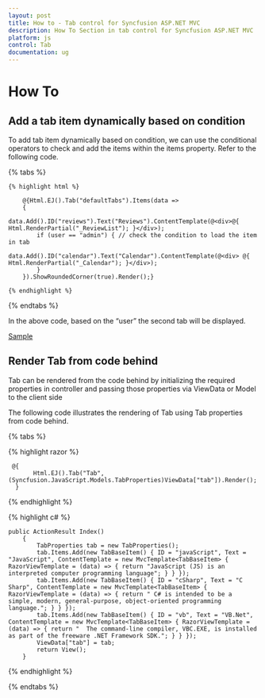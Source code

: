 ```yaml
---
layout: post
title: How to - Tab control for Syncfusion ASP.NET MVC
description: How To Section in tab control for Syncfusion ASP.NET MVC
platform: js
control: Tab
documentation: ug
---
```


# How To

## Add a tab item dynamically based on condition

To add tab item dynamically based on condition, we can use the conditional operators to check and add the items within the items property. Refer to the following code.

{% tabs %}

    {% highlight html %}

        @{Html.EJ().Tab("defaultTabs").Items(data =>
        {
            data.Add().ID("reviews").Text("Reviews").ContentTemplate(@<div>@{ Html.RenderPartial("_ReviewList"); }</div>);
            if (user == "admin") { // check the condition to load the item in tab
                    data.Add().ID("calendar").Text("Calendar").ContentTemplate(@<div> @{ Html.RenderPartial("_Calendar"); }</div>);
            }
        }).ShowRoundedCorner(true).Render();}
       
    {% endhighlight %}

{% endtabs %}

In the above code, based on the “user” the second tab will be displayed.

[Sample](http://www.syncfusion.com/downloads/support/directtrac/162785/ze/DropdownCascading_(5)696317518)

## Render Tab from code behind

Tab can be rendered from the code behind by initializing the required properties in controller and passing those properties via ViewData or Model to the client side

The following code illustrates the rendering of Tab using Tab properties from code behind.

{% tabs %}

{% highlight razor %}
      
     @{ 
           Html.EJ().Tab("Tab", (Syncfusion.JavaScript.Models.TabProperties)ViewData["tab"]).Render();
      }
			
{% endhighlight %}

{% highlight c# %}
	
    public ActionResult Index()
        {
            TabProperties tab = new TabProperties();
            tab.Items.Add(new TabBaseItem() { ID = "javaScript", Text = "JavaScript", ContentTemplate = new MvcTemplate<TabBaseItem> { RazorViewTemplate = (data) => { return "JavaScript (JS) is an interpreted computer programming language"; } } });
            tab.Items.Add(new TabBaseItem() { ID = "cSharp", Text = "C Sharp", ContentTemplate = new MvcTemplate<TabBaseItem> { RazorViewTemplate = (data) => { return " C# is intended to be a simple, modern, general-purpose, object-oriented programming language."; } } });
            tab.Items.Add(new TabBaseItem() { ID = "vb", Text = "VB.Net", ContentTemplate = new MvcTemplate<TabBaseItem> { RazorViewTemplate = (data) => { return "  The command-line compiler, VBC.EXE, is installed as part of the freeware .NET Framework SDK."; } } });
            ViewData["tab"] = tab;
            return View();
        }
	
{% endhighlight %}

{% endtabs %}



